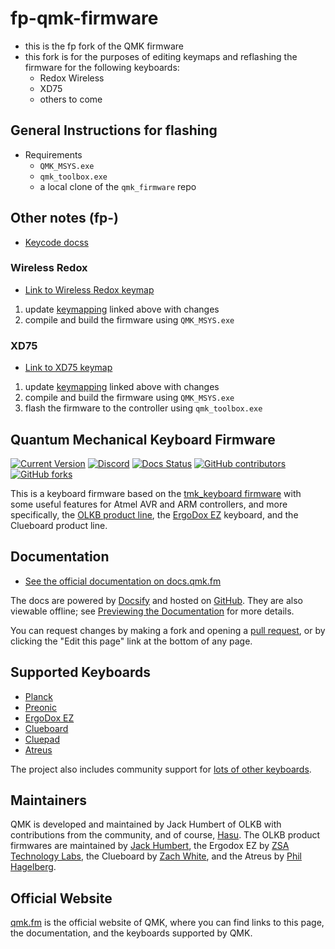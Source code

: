 # fp-qmk-firmware

- this is the fp fork of the QMK firmware
- this fork is for the purposes of editing keymaps and reflashing the firmware for the following keyboards:
    - Redox Wireless
    - XD75
    - others to come

## General Instructions for flashing

- Requirements
    - `QMK_MSYS.exe`
    - `qmk_toolbox.exe`
    - a local clone of the `qmk_firmware` repo

## Other notes (fp-)

- [Keycode docss](docs\keycodes.md)

### Wireless Redox

- [Link to Wireless Redox keymap](keyboards\redox\keymaps\fp-redox\keymap.c)

1. update [keymapping](keyboards\redox\keymaps\fp-redox\keymap.c) linked above with changes
2. compile and build the firmware using `QMK_MSYS.exe`

### XD75

- [Link to XD75 keymap](keyboards\xiudi\xd75\keymaps\fp-xd75\keymap.c)

1. update [keymapping](keyboards\redox\keymaps\fp-redox\keymap.c) linked above with changes
2. compile and build the firmware using `QMK_MSYS.exe`
3. flash the firmware to the controller using `qmk_toolbox.exe`

## Quantum Mechanical Keyboard Firmware

[![Current Version](https://img.shields.io/github/tag/qmk/qmk_firmware.svg)](https://github.com/qmk/qmk_firmware/tags)
[![Discord](https://img.shields.io/discord/440868230475677696.svg)](https://discord.gg/Uq7gcHh)
[![Docs Status](https://img.shields.io/badge/docs-ready-orange.svg)](https://docs.qmk.fm)
[![GitHub contributors](https://img.shields.io/github/contributors/qmk/qmk_firmware.svg)](https://github.com/qmk/qmk_firmware/pulse/monthly)
[![GitHub forks](https://img.shields.io/github/forks/qmk/qmk_firmware.svg?style=social&label=Fork)](https://github.com/qmk/qmk_firmware/)

This is a keyboard firmware based on the [tmk\_keyboard firmware](https://github.com/tmk/tmk_keyboard) with some useful features for Atmel AVR and ARM controllers, and more specifically, the [OLKB product line](https://olkb.com), the [ErgoDox EZ](https://ergodox-ez.com) keyboard, and the Clueboard product line.

## Documentation

* [See the official documentation on docs.qmk.fm](https://docs.qmk.fm)

The docs are powered by [Docsify](https://docsify.js.org/) and hosted on [GitHub](/docs/). They are also viewable offline; see [Previewing the Documentation](https://docs.qmk.fm/#/contributing?id=previewing-the-documentation) for more details.

You can request changes by making a fork and opening a [pull request](https://github.com/qmk/qmk_firmware/pulls), or by clicking the "Edit this page" link at the bottom of any page.

## Supported Keyboards

* [Planck](/keyboards/planck/)
* [Preonic](/keyboards/preonic/)
* [ErgoDox EZ](/keyboards/ergodox_ez/)
* [Clueboard](/keyboards/clueboard/)
* [Cluepad](/keyboards/clueboard/17/)
* [Atreus](/keyboards/atreus/)

The project also includes community support for [lots of other keyboards](/keyboards/).

## Maintainers

QMK is developed and maintained by Jack Humbert of OLKB with contributions from the community, and of course, [Hasu](https://github.com/tmk). The OLKB product firmwares are maintained by [Jack Humbert](https://github.com/jackhumbert), the Ergodox EZ by [ZSA Technology Labs](https://github.com/zsa), the Clueboard by [Zach White](https://github.com/skullydazed), and the Atreus by [Phil Hagelberg](https://github.com/technomancy).

## Official Website

[qmk.fm](https://qmk.fm) is the official website of QMK, where you can find links to this page, the documentation, and the keyboards supported by QMK.
